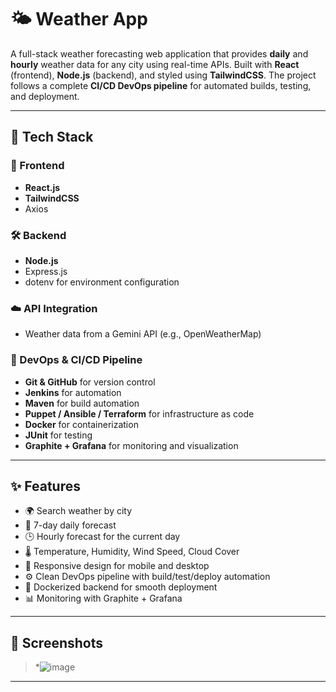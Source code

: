 # 🌤️ Weather App

A full-stack weather forecasting web application that provides **daily** and **hourly** weather data for any city using real-time APIs. Built with **React** (frontend), **Node.js** (backend), and styled using **TailwindCSS**. The project follows a complete **CI/CD DevOps pipeline** for automated builds, testing, and deployment.

---

## 🔧 Tech Stack

### 🚀 Frontend
- **React.js**
- **TailwindCSS**
- Axios

### 🛠 Backend
- **Node.js**
- Express.js
- dotenv for environment configuration

### ☁️ API Integration
- Weather data from a Gemini API (e.g., OpenWeatherMap)

### 🔁 DevOps & CI/CD Pipeline
- **Git & GitHub** for version control
- **Jenkins** for automation
- **Maven** for build automation
- **Puppet / Ansible / Terraform** for infrastructure as code
- **Docker** for containerization
- **JUnit** for testing
- **Graphite + Grafana** for monitoring and visualization

---

## ✨ Features

- 🌍 Search weather by city
- 📆 7-day daily forecast
- 🕒 Hourly forecast for the current day
- 🌡 Temperature, Humidity, Wind Speed, Cloud Cover
- 📱 Responsive design for mobile and desktop
- ⚙️ Clean DevOps pipeline with build/test/deploy automation
- 🐳 Dockerized backend for smooth deployment
- 📊 Monitoring with Graphite + Grafana

---

## 📸 Screenshots

> *![image](https://github.com/user-attachments/assets/d1079a8c-22b2-40d4-a191-21ad185215b5)

---


